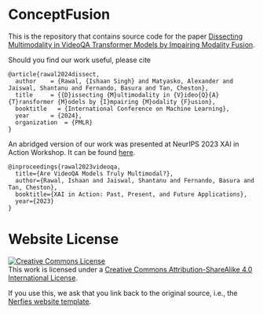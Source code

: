 # ConceptFusion

This is the repository that contains source code for the paper [Dissecting Multimodality in VideoQA Transformer Models by Impairing Modality Fusion](https://dissect-videoqa.github.io).

Should you find our work useful, please cite
```
@article{rawal2024dissect,
  author    = {Rawal, {Ishaan Singh} and Matyasko, Alexander and Jaiswal, Shantanu and Fernando, Basura and Tan, Cheston},
  title     = {{D}issecting {M}ultimodality in {V}ideo{Q}{A} {T}ransformer {M}odels by {I}mpairing {M}odality {F}usion},
  booktitle   = {International Conference on Machine Learning},
  year      = {2024},
  organization  = {PMLR}
}
```

An abridged version of our work was presented at NeurIPS 2023 XAI in Action Workshop. It can be found [here](https://openreview.net/forum?id=bhvlGMbONN).
```
@inproceedings{rawal2023videoqa,
  title={Are VideoQA Models Truly Multimodal?},
  author={Rawal, Ishaan and Jaiswal, Shantanu and Fernando, Basura and Tan, Cheston},
  booktitle={XAI in Action: Past, Present, and Future Applications},
  year={2023}
}
```

# Website License
<a rel="license" href="http://creativecommons.org/licenses/by-sa/4.0/"><img alt="Creative Commons License" style="border-width:0" src="https://i.creativecommons.org/l/by-sa/4.0/88x31.png" /></a><br />This work is licensed under a <a rel="license" href="http://creativecommons.org/licenses/by-sa/4.0/">Creative Commons Attribution-ShareAlike 4.0 International License</a>.

If you use this, we ask that you link back to the original source, i.e., the [Nerfies website template](https://github.com/nerfies/nerfies.github.io).
